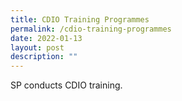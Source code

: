 ```yaml
---
title: CDIO Training Programmes
permalink: /cdio-training-programmes
date: 2022-01-13
layout: post
description: ""
---
```

SP conducts CDIO training.